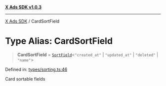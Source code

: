 [**X Ads SDK v1.0.3**](../README.md)

***

[X Ads SDK](../globals.md) / CardSortField

# Type Alias: CardSortField

> **CardSortField** = [`SortField`](SortField.md)\<`"created_at"` \| `"updated_at"` \| `"deleted"` \| `"name"`\>

Defined in: [types/sorting.ts:46](https://github.com/kage1020/x-ads-sdk/blob/main/src/types/sorting.ts#L46)

Card sortable fields
